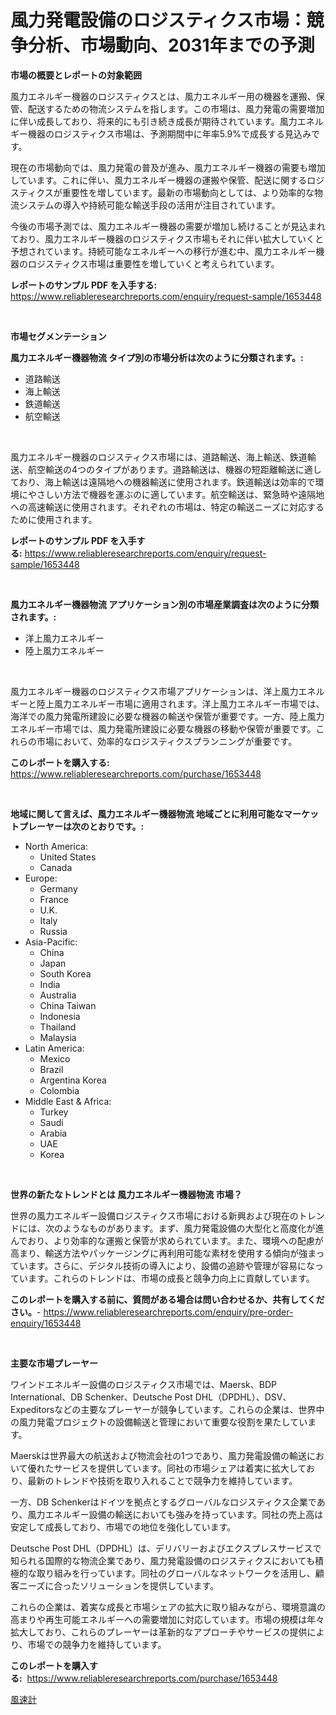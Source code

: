 <p><h1>風力発電設備のロジスティクス市場：競争分析、市場動向、2031年までの予測</h1></p><p><strong>市場の概要とレポートの対象範囲</strong></p>
<p><p>風力エネルギー機器のロジスティクスとは、風力エネルギー用の機器を運搬、保管、配送するための物流システムを指します。この市場は、風力発電の需要増加に伴い成長しており、将来的にも引き続き成長が期待されています。風力エネルギー機器のロジスティクス市場は、予測期間中に年率5.9%で成長する見込みです。</p><p>現在の市場動向では、風力発電の普及が進み、風力エネルギー機器の需要も増加しています。これに伴い、風力エネルギー機器の運搬や保管、配送に関するロジスティクスが重要性を増しています。最新の市場動向としては、より効率的な物流システムの導入や持続可能な輸送手段の活用が注目されています。</p><p>今後の市場予測では、風力エネルギー機器の需要が増加し続けることが見込まれており、風力エネルギー機器のロジスティクス市場もそれに伴い拡大していくと予想されています。持続可能なエネルギーへの移行が進む中、風力エネルギー機器のロジスティクス市場は重要性を増していくと考えられています。</p></p>
<p><strong>レポートのサンプル PDF を入手する:</strong> <a href="https://www.reliableresearchreports.com/enquiry/request-sample/1653448">https://www.reliableresearchreports.com/enquiry/request-sample/1653448</a></p>
<p>&nbsp;</p>
<p><strong>市場セグメンテーション</strong></p>
<p><strong>風力エネルギー機器物流 タイプ別の市場分析は次のように分類されます。:</strong></p>
<p><ul><li>道路輸送</li><li>海上輸送</li><li>鉄道輸送</li><li>航空輸送</li></ul></p>
<p>&nbsp;</p>
<p><p>風力エネルギー機器のロジスティクス市場には、道路輸送、海上輸送、鉄道輸送、航空輸送の4つのタイプがあります。道路輸送は、機器の短距離輸送に適しており、海上輸送は遠隔地への機器輸送に使用されます。鉄道輸送は効率的で環境にやさしい方法で機器を運ぶのに適しています。航空輸送は、緊急時や遠隔地への高速輸送に使用されます。それぞれの市場は、特定の輸送ニーズに対応するために使用されます。</p></p>
<p><strong>レポートのサンプル PDF を入手する:</strong>&nbsp;<a href="https://www.reliableresearchreports.com/enquiry/request-sample/1653448">https://www.reliableresearchreports.com/enquiry/request-sample/1653448</a></p>
<p>&nbsp;</p>
<p><strong> 風力エネルギー機器物流 アプリケーション別の市場産業調査は次のように分類されます。:</strong></p>
<p><ul><li>洋上風力エネルギー</li><li>陸上風力エネルギー</li></ul></p>
<p>&nbsp;</p>
<p><p>風力エネルギー機器のロジスティクス市場アプリケーションは、洋上風力エネルギーと陸上風力エネルギー市場に適用されます。洋上風力エネルギー市場では、海洋での風力発電所建設に必要な機器の輸送や保管が重要です。一方、陸上風力エネルギー市場では、風力発電所建設に必要な機器の移動や保管が重要です。これらの市場において、効率的なロジスティクスプランニングが重要です。</p></p>
<p><strong>このレポートを購入する:</strong>&nbsp; <a href="https://www.reliableresearchreports.com/purchase/1653448">https://www.reliableresearchreports.com/purchase/1653448</a></p>
<p>&nbsp;</p>
<p><strong>地域に関して言えば、風力エネルギー機器物流 地域ごとに利用可能なマーケットプレーヤーは次のとおりです。:</strong></p>
<p><ul>
    <li>
        North America:
        <ul>
            <li>United States</li>
            <li>Canada</li>
        </ul>
    </li>
    <li>
        Europe:
        <ul>
            <li>Germany</li>
            <li>France</li>
            <li>U.K.</li>
            <li>Italy</li>
            <li>Russia</li>
        </ul>
    </li>
    <li>
        Asia-Pacific:
        <ul>
            <li>China</li>
            <li>Japan</li>
            <li>South Korea</li>
            <li>India</li>
            <li>Australia</li>
            <li>China Taiwan</li>
            <li>Indonesia</li>
            <li>Thailand</li>
            <li>Malaysia</li>
        </ul>
    </li>
    <li>
        Latin America:
        <ul>
            <li>Mexico</li>
            <li>Brazil</li>
            <li>Argentina Korea</li>
            <li>Colombia</li>
        </ul>
    </li>
    <li>
        Middle East & Africa:
        <ul>
            <li>Turkey</li>
            <li>Saudi</li>
            <li>Arabia</li>
            <li>UAE</li>
            <li>Korea</li>
        </ul>
    </li>
    </ul></p>
<p>&nbsp;</p>
<p><strong>世界の新たなトレンドとは 風力エネルギー機器物流 市場？</strong></p>
<p><p>世界の風力エネルギー設備ロジスティクス市場における新興および現在のトレンドには、次のようなものがあります。まず、風力発電設備の大型化と高度化が進んでおり、より効率的な運搬と保管が求められています。また、環境への配慮が高まり、輸送方法やパッケージングに再利用可能な素材を使用する傾向が強まっています。さらに、デジタル技術の導入により、設備の追跡や管理が容易になっています。これらのトレンドは、市場の成長と競争力向上に貢献しています。</p></p>
<p><strong>このレポートを購入する前に、質問がある場合は問い合わせるか、共有してください。</strong>- <a href="https://www.reliableresearchreports.com/enquiry/pre-order-enquiry/1653448">https://www.reliableresearchreports.com/enquiry/pre-order-enquiry/1653448</a></p>
<p>&nbsp;</p>
<p><strong>主要な市場プレーヤー</strong></p>
<p><p>ワインドエネルギー設備のロジスティクス市場では、Maersk、BDP International、DB Schenker、Deutsche Post DHL（DPDHL）、DSV、Expeditorsなどの主要なプレーヤーが競争しています。これらの企業は、世界中の風力発電プロジェクトの設備輸送と管理において重要な役割を果たしています。</p><p>Maerskは世界最大の航送および物流会社の1つであり、風力発電設備の輸送において優れたサービスを提供しています。同社の市場シェアは着実に拡大しており、最新のトレンドや技術を取り入れることで競争力を維持しています。</p><p>一方、DB Schenkerはドイツを拠点とするグローバルなロジスティクス企業であり、風力エネルギー設備の輸送においても強みを持っています。同社の売上高は安定して成長しており、市場での地位を強化しています。</p><p>Deutsche Post DHL（DPDHL）は、デリバリーおよびエクスプレスサービスで知られる国際的な物流企業であり、風力発電設備のロジスティクスにおいても積極的な取り組みを行っています。同社のグローバルなネットワークを活用し、顧客ニーズに合ったソリューションを提供しています。</p><p>これらの企業は、着実な成長と市場シェアの拡大に取り組みながら、環境意識の高まりや再生可能エネルギーへの需要増加に対応しています。市場の規模は年々拡大しており、これらのプレーヤーは革新的なアプローチやサービスの提供により、市場での競争力を維持しています。</p></p>
<p><strong>このレポートを購入する:</strong>&nbsp;&nbsp;<a href="https://www.reliableresearchreports.com/purchase/1653448">https://www.reliableresearchreports.com/purchase/1653448</a></p>
<p><p><a href="https://github.com/zoetazuur/Market-Research-Report-List-1/blob/main/980619510843.md">風速計</a></p></p>